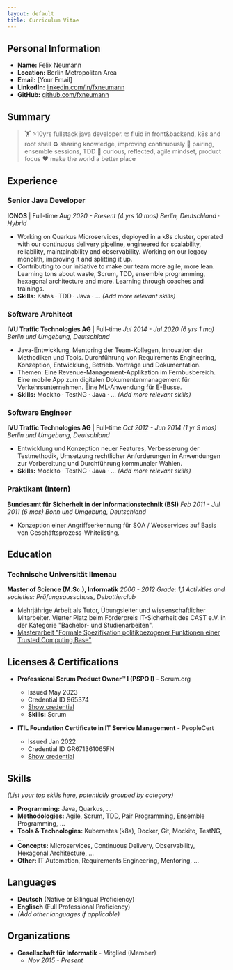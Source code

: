 ```yaml
---
layout: default
title: Curriculum Vitae
---
```


## Personal Information

*   **Name:** Felix Neumann
*   **Location:** Berlin Metropolitan Area
*   **Email:** [Your Email]
*   **LinkedIn:** [linkedin.com/in/fxneumann](https://linkedin.com/in/fxneumann)
*   **GitHub:** [github.com/fxneumann](https://github.com/fxneumann)

## Summary

> 🏋️ &gt;10yrs fullstack java developer.
> 🤓 fluid in front&backend, k8s and root shell
> ♻️ sharing knowledge, improving continuously
> 👬 pairing, ensemble sessions, TDD
> 💭 curious, reflected, agile mindset, product focus
> ❤️ make the world a better place

## Experience

### Senior Java Developer
**IONOS** | Full-time
*Aug 2020 - Present (4 yrs 10 mos)*
*Berlin, Deutschland · Hybrid*

*   Working on Quarkus Microservices, deployed in a k8s cluster, operated with our continuous delivery pipeline, engineered for scalability, reliability, maintainability and observability. Working on our legacy monolith, improving it and splitting it up.
*   Contributing to our initiative to make our team more agile, more lean. Learning tons about waste, Scrum, TDD, ensemble programming, hexagonal architecture and more. Learning through coaches and trainings.
*   **Skills:** Katas · TDD · Java · ... *(Add more relevant skills)*

### Software Architect
**IVU Traffic Technologies AG** | Full-time
*Jul 2014 - Jul 2020 (6 yrs 1 mo)*
*Berlin und Umgebung, Deutschland*

*   Java-Entwicklung, Mentoring der Team-Kollegen, Innovation der Methodiken und Tools. Durchführung von Requirements Engineering, Konzeption, Entwicklung, Betrieb. Vorträge und Dokumentation.
*   Themen: Eine Revenue-Management-Applikation im Fernbusbereich. Eine mobile App zum digitalen Dokumentenmanagement für Verkehrsunternehmen. Eine ML-Anwendung für E-Busse.
*   **Skills:** Mockito · TestNG · Java · ... *(Add more relevant skills)*

### Software Engineer
**IVU Traffic Technologies AG** | Full-time
*Oct 2012 - Jun 2014 (1 yr 9 mos)*
*Berlin und Umgebung, Deutschland*

*   Entwicklung und Konzeption neuer Features, Verbesserung der Testmethodik, Umsetzung rechtlicher Anforderungen in Anwendungen zur Vorbereitung und Durchführung kommunaler Wahlen.
*   **Skills:** Mockito · TestNG · Java · ... *(Add more relevant skills)*

### Praktikant (Intern)
**Bundesamt für Sicherheit in der Informationstechnik (BSI)**
*Feb 2011 - Jul 2011 (6 mos)*
*Bonn und Umgebung, Deutschland*

*   Konzeption einer Angriffserkennung für SOA / Webservices auf Basis von Geschäftsprozess-Whitelisting.

## Education

### Technische Universität Ilmenau
**Master of Science (M.Sc.), Informatik**
*2006 - 2012*
*Grade: 1,1*
*Activities and societies: Prüfungsausschuss, Debattierclub*

*   Mehrjährige Arbeit als Tutor, Übungsleiter und wissenschaftlicher Mitarbeiter. Vierter Platz beim Förderpreis IT-Sicherheit des CAST e.V. in der Kategorie "Bachelor- und Studienarbeiten".
*   [Masterarbeit "Formale Spezifikation politikbezogener Funktionen einer Trusted Computing Base"](https://www.linkedin.com/in/fxneumann/overlay/50711883/single-media-viewer?type=DOCUMENT&profileId=ACoAABoS1MoBmxc5acVR_-P5wmK9OkQ18bz6k0k)

## Licenses & Certifications

*   **Professional Scrum Product Owner™ I (PSPO I)** - Scrum.org
    *   Issued May 2023
    *   Credential ID 965374
    *   [Show credential](https://www.scrum.org/certificates/965374)
    *   **Skills:** Scrum

*   **ITIL Foundation Certificate in IT Service Management** - PeopleCert
    *   Issued Jan 2022
    *   Credential ID GR671361065FN
    *   [Show credential](https://www.peoplecert.org/for-corporations/certificate-verification-service)

## Skills

*(List your top skills here, potentially grouped by category)*

*   **Programming:** Java, Quarkus, ...
*   **Methodologies:** Agile, Scrum, TDD, Pair Programming, Ensemble Programming, ...
*   **Tools & Technologies:** Kubernetes (k8s), Docker, Git, Mockito, TestNG, ...
*   **Concepts:** Microservices, Continuous Delivery, Observability, Hexagonal Architecture, ...
*   **Other:** IT Automation, Requirements Engineering, Mentoring, ...

## Languages

*   **Deutsch** (Native or Bilingual Proficiency)
*   **Englisch** (Full Professional Proficiency)
*   *(Add other languages if applicable)*

## Organizations

*   **Gesellschaft für Informatik** - Mitglied (Member)
    *   *Nov 2015 - Present*
